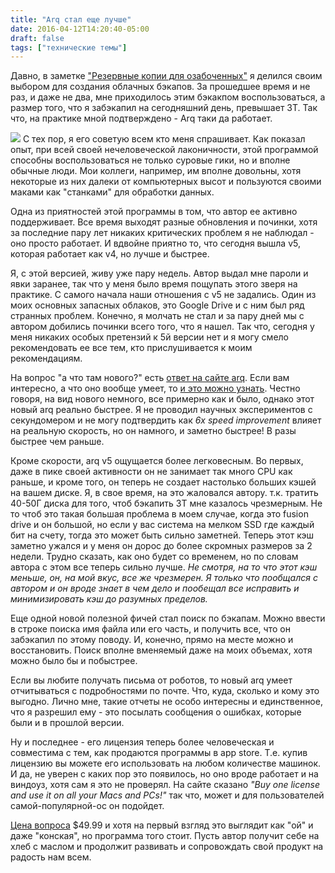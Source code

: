 ```yaml
---
title: "Arq стал еще лучше"
date: 2016-04-12T14:20:40-05:00
draft: false
tags: ["технические темы"]
---
```



Давно, в заметке ["Резервные копии для озабоченных"](http://p.umputun.com/2014/09/07/remote-backup-mac/) я делился своим выбором для создания облачных бэкапов. За прошедшее время и не раз, и даже не два, мне приходилось этим бэкакпом воспользоваться, а размер того, что я забэкапил на сегодняшний день, превышает 3Т. Так что, на практике мной подтверждено - Arq таки да работает.

![](/images/posts/icon_1024x1024-2.png#floatright)
С тех пор, я его советую всем кто меня спрашивает. Как показал опыт, при всей своей нечеловеческой лаконичности, этой программой способны воспользоваться не только суровые гики, но и вполне обычные люди. Мои коллеги, например, им вполне довольны, хотя некоторые из них далеки от компьютерных высот и пользуются своими маками как "станками" для обработки данных. 

Одна из приятностей этой программы в том, что автор ее активно поддерживает. Все время выходят разные обновления и починки, хотя за последние пару лет никаких критических проблем я не наблюдал - оно просто работает. И вдвойне приятно то, что сегодня вышла v5, которая работает как v4, но лучше и быстрее.

Я, с этой версией, живу уже пару недель. Автор выдал мне пароли и явки заранее, так что у меня было время пощупать этого зверя на практике. С самого начала наши отношения с v5 не задались. Один из моих основных запасных облаков, это Google Drive и с ним был ряд странных проблем. Конечно, я молчать не стал и за пару дней мы с автором добились починки всего того, что я нашел. Так что, сегодня у меня никаких особых претензий к 5й версии нет и я могу смело рекомендовать ее все тем, кто прислушивается к моим рекомендациям.

На вопрос "а что там нового?" есть [ответ на сайте arq](https://www.arqbackup.com/blog/arq-5-massively-faster-backup-and-restore/). Если вам интересно, а что оно вообще умеет, то [и это можно узнать](https://www.arqbackup.com/features/). Честно говоря, на вид нового немного, все примерно как и было, однако этот новый arq реально быстрее. Я не проводил научных экспериментов с секундомером и не могу подтвердить как *6x speed improvement* влияет на реальную скорость, но он намного, и заметно быстрее! В разы быстрее чем раньше.

Кроме скорости, arq v5 ощущается более легковесным. Во первых, даже в пике своей активности он не занимает так много CPU как раньше, и кроме того, он теперь не создает настолько больших кэшей на вашем диске. Я, в свое время, на это жаловался автору. т.к. тратить 40-50Г диска для того, чтоб бэкапить 3Т мне казалось чрезмерным. Не то чтоб это такая большая проблема в моем случае, когда это fusion drive и он большой, но если у вас система на мелком SSD где каждый бит на счету, тогда это может быть сильно заметней. Теперь этот кэш заметно ужался и у меня он дорос до более скромных размеров за 2 недели. Трудно сказать, как оно будет со временем, но по словам автора с этом все теперь сильно лучше. _Не смотря, на то что этот кэш меньше, он, на мой вкус, все же чрезмерен. Я только что пообщался с автором и он вроде знает в чем дело и пообещал все исправить и минимизировать кэш до разумных пределов._

Еще одной новой полезной фичей стал поиск по бэкапам. Можно ввести в строке поиска имя файла или его часть, и получить все, что он забэкапил по этому поводу. И, конечно, прямо на месте можно и восстановить. Поиск вполне вменяемый даже на моих объемах, хотя можно было бы и побыстрее. 

Если вы любите получать письма от роботов, то новый arq умеет отчитываться с подробностями по почте. Что, куда, сколько и кому это выгодно. Лично мне, такие отчеты не особо интересны и единственное, что я разрешил ему - это посылать сообщения о ошибках, которые были и в прошлой версии.

Ну и последнее - его лицензия теперь более человеческая и совместима с тем, как продаются программы в app store. Т.е. купив лицензию вы можете его использовать на любом количестве машинок. И да, не уверен с каких пор это появилось, но оно вроде работает и на виндоуз, хотя сам я это не проверял. На сайте сказано _"Buy one license and use it on all your Macs and PCs!"_ так что, может и для пользователей самой-популярной-ос он подойдет.

[Цена вопроса](https://www.arqbackup.com/pricing/) $49.99 и хотя на первый взгляд это выглядит как "ой" и даже "конская", но программа того стоит. Пусть автор получит себе на хлеб с маслом и продолжит развивать и сопровождать свой продукт на радость нам всем.
